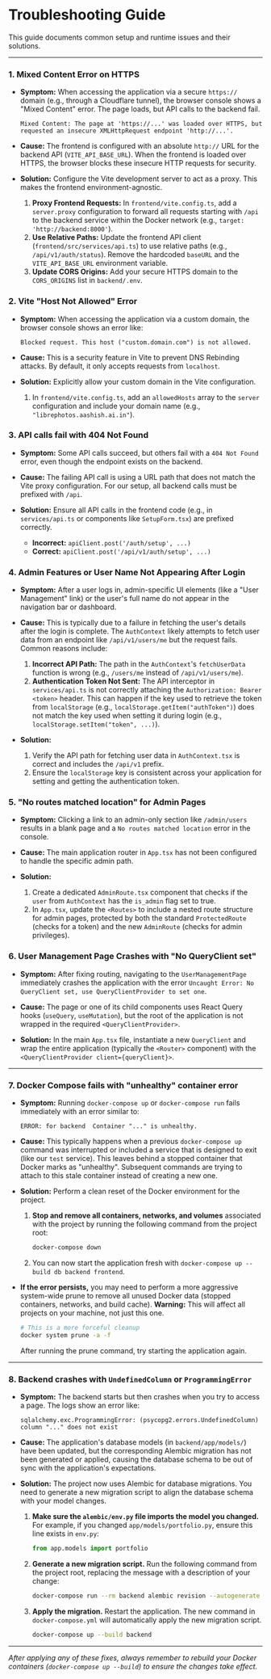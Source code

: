 # Troubleshooting Guide

This guide documents common setup and runtime issues and their solutions.

---

### 1. Mixed Content Error on HTTPS

*   **Symptom:** When accessing the application via a secure `https://` domain (e.g., through a Cloudflare tunnel), the browser console shows a "Mixed Content" error. The page loads, but API calls to the backend fail.

    ```
    Mixed Content: The page at 'https://...' was loaded over HTTPS, but requested an insecure XMLHttpRequest endpoint 'http://...'.
    ```

*   **Cause:** The frontend is configured with an absolute `http://` URL for the backend API (`VITE_API_BASE_URL`). When the frontend is loaded over HTTPS, the browser blocks these insecure HTTP requests for security.

*   **Solution:** Configure the Vite development server to act as a proxy. This makes the frontend environment-agnostic.

    1.  **Proxy Frontend Requests:** In `frontend/vite.config.ts`, add a `server.proxy` configuration to forward all requests starting with `/api` to the backend service within the Docker network (e.g., `target: 'http://backend:8000'`).
    2.  **Use Relative Paths:** Update the frontend API client (`frontend/src/services/api.ts`) to use relative paths (e.g., `/api/v1/auth/status`). Remove the hardcoded `baseURL` and the `VITE_API_BASE_URL` environment variable.
    3.  **Update CORS Origins:** Add your secure HTTPS domain to the `CORS_ORIGINS` list in `backend/.env`.


### 2. Vite "Host Not Allowed" Error

*   **Symptom:** When accessing the application via a custom domain, the browser console shows an error like:

    ```
    Blocked request. This host ("custom.domain.com") is not allowed.
    ```

*   **Cause:** This is a security feature in Vite to prevent DNS Rebinding attacks. By default, it only accepts requests from `localhost`.

*   **Solution:** Explicitly allow your custom domain in the Vite configuration.

    1.  In `frontend/vite.config.ts`, add an `allowedHosts` array to the `server` configuration and include your domain name (e.g., `"librephotos.aashish.ai.in"`).


### 3. API calls fail with 404 Not Found

*   **Symptom:** Some API calls succeed, but others fail with a `404 Not Found` error, even though the endpoint exists on the backend.

*   **Cause:** The failing API call is using a URL path that does not match the Vite proxy configuration. For our setup, all backend calls must be prefixed with `/api`.

*   **Solution:** Ensure all API calls in the frontend code (e.g., in `services/api.ts` or components like `SetupForm.tsx`) are prefixed correctly.

    *   **Incorrect:** `apiClient.post('/auth/setup', ...)`
    *   **Correct:** `apiClient.post('/api/v1/auth/setup', ...)`

### 4. Admin Features or User Name Not Appearing After Login

*   **Symptom:** After a user logs in, admin-specific UI elements (like a "User Management" link) or the user's full name do not appear in the navigation bar or dashboard.

*   **Cause:** This is typically due to a failure in fetching the user's details after the login is complete. The `AuthContext` likely attempts to fetch user data from an endpoint like `/api/v1/users/me` but the request fails. Common reasons include:
    1.  **Incorrect API Path:** The path in the `AuthContext`'s `fetchUserData` function is wrong (e.g., `/users/me` instead of `/api/v1/users/me`).
    2.  **Authentication Token Not Sent:** The API interceptor in `services/api.ts` is not correctly attaching the `Authorization: Bearer <token>` header. This can happen if the key used to retrieve the token from `localStorage` (e.g., `localStorage.getItem("authToken")`) does not match the key used when setting it during login (e.g., `localStorage.setItem("token", ...)`).

*   **Solution:**
    1.  Verify the API path for fetching user data in `AuthContext.tsx` is correct and includes the `/api/v1` prefix.
    2.  Ensure the `localStorage` key is consistent across your application for setting and getting the authentication token.

### 5. "No routes matched location" for Admin Pages

*   **Symptom:** Clicking a link to an admin-only section like `/admin/users` results in a blank page and a `No routes matched location` error in the console.

*   **Cause:** The main application router in `App.tsx` has not been configured to handle the specific admin path.

*   **Solution:**
    1.  Create a dedicated `AdminRoute.tsx` component that checks if the `user` from `AuthContext` has the `is_admin` flag set to true.
    2.  In `App.tsx`, update the `<Routes>` to include a nested route structure for admin pages, protected by both the standard `ProtectedRoute` (checks for a token) and the new `AdminRoute` (checks for admin privileges).

### 6. User Management Page Crashes with "No QueryClient set"

*   **Symptom:** After fixing routing, navigating to the `UserManagementPage` immediately crashes the application with the error `Uncaught Error: No QueryClient set, use QueryClientProvider to set one`.

*   **Cause:** The page or one of its child components uses React Query hooks (`useQuery`, `useMutation`), but the root of the application is not wrapped in the required `<QueryClientProvider>`.

*   **Solution:** In the main `App.tsx` file, instantiate a new `QueryClient` and wrap the entire application (typically the `<Router>` component) with the `<QueryClientProvider client={queryClient}>`.

---

### 7. Docker Compose fails with "unhealthy" container error

*   **Symptom:** Running `docker-compose up` or `docker-compose run` fails immediately with an error similar to:

    ```
    ERROR: for backend  Container "..." is unhealthy.
    ```

*   **Cause:** This typically happens when a previous `docker-compose up` command was interrupted or included a service that is designed to exit (like our `test` service). This leaves behind a stopped container that Docker marks as "unhealthy". Subsequent commands are trying to attach to this stale container instead of creating a new one.

*   **Solution:** Perform a clean reset of the Docker environment for the project.

    1.  **Stop and remove all containers, networks, and volumes** associated with the project by running the following command from the project root:
        ```bash
        docker-compose down
        ```
    2.  You can now start the application fresh with `docker-compose up --build db backend frontend`.

*   **If the error persists,** you may need to perform a more aggressive system-wide prune to remove all unused Docker data (stopped containers, networks, and build cache). **Warning:** This will affect all projects on your machine, not just this one.

    ```bash
    # This is a more forceful cleanup
    docker system prune -a -f
    ```

    After running the prune command, try starting the application again.

---

### 8. Backend crashes with `UndefinedColumn` or `ProgrammingError`

*   **Symptom:** The backend starts but then crashes when you try to access a page. The logs show an error like:

    ```
    sqlalchemy.exc.ProgrammingError: (psycopg2.errors.UndefinedColumn) column "..." does not exist
    ```

*   **Cause:** The application's database models (in `backend/app/models/`) have been updated, but the corresponding Alembic migration has not been generated or applied, causing the database schema to be out of sync with the application's expectations.

*   **Solution:** The project now uses Alembic for database migrations. You need to generate a new migration script to align the database schema with your model changes.

    1.  **Make sure the `alembic/env.py` file imports the model you changed.** For example, if you changed `app/models/portfolio.py`, ensure this line exists in `env.py`:
        ```python
        from app.models import portfolio
        ```

    2.  **Generate a new migration script.** Run the following command from the project root, replacing the message with a description of your change:
        ```bash
        docker-compose run --rm backend alembic revision --autogenerate -m "Describe your model change here"
        ```

    3.  **Apply the migration.** Restart the application. The new command in `docker-compose.yml` will automatically apply the new migration script.
        ```bash
        docker-compose up --build backend
        ```

---

*After applying any of these fixes, always remember to rebuild your Docker containers (`docker-compose up --build`) to ensure the changes take effect.*
